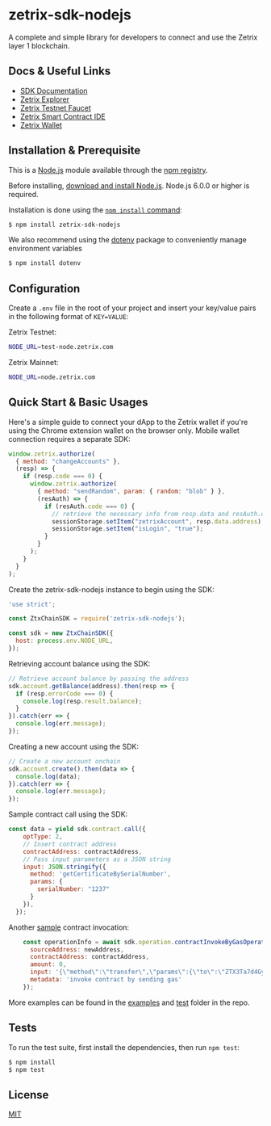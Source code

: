 zetrix-sdk-nodejs
=======
A complete and simple library for developers to connect and use the Zetrix layer 1 blockchain.

## Docs & Useful Links

  * [SDK Documentation](https://docs.zetrix.com/en/sdk/node.js)
  * [Zetrix Explorer](https://explorer.zetrix.com)
  * [Zetrix Testnet Faucet](https://faucet.zetrix.com)
  * [Zetrix Smart Contract IDE](https://ide.zetrix.com/)
  * [Zetrix Wallet](https://www.zetrix.com/zetrix-wallet/)


## Installation & Prerequisite

This is a [Node.js](https://nodejs.org/en/) module available through the
[npm registry](https://www.npmjs.com/).

Before installing, [download and install Node.js](https://nodejs.org/en/download/).
Node.js 6.0.0 or higher is required.

Installation is done using the
[`npm install` command](https://docs.npmjs.com/getting-started/installing-npm-packages-locally):

```bash
$ npm install zetrix-sdk-nodejs
```

We also recommend using the [dotenv](https://www.npmjs.com/package/dotenv) package to conveniently manage environment variables
```bash
$ npm install dotenv
```

## Configuration
Create a `.env` file in the root of your project and insert your key/value pairs in the following format of `KEY=VALUE`:

Zetrix Testnet:
```sh
NODE_URL=test-node.zetrix.com
```

Zetrix Mainnet:
```sh
NODE_URL=node.zetrix.com
```

## Quick Start & Basic Usages
Here's a simple guide to connect your dApp to the Zetrix wallet if you're using the Chrome extension wallet on the browser only. Mobile wallet connection requires a separate SDK:
```js
window.zetrix.authorize(
  { method: "changeAccounts" }, 
  (resp) => {
    if (resp.code === 0) {
      window.zetrix.authorize(
        { method: "sendRandom", param: { random: "blob" } }, 
        (resAuth) => {
          if (resAuth.code === 0) {
            // retrieve the necessary info from resp.data and resAuth.data to retrieve the address, signData & publicKey
            sessionStorage.setItem("zetrixAccount", resp.data.address);
            sessionStorage.setItem("isLogin", "true");
          }
        }
      );
    } 
  }
);
```
Create the zetrix-sdk-nodejs instance to begin using the SDK:

```js
'use strict';

const ZtxChainSDK = require('zetrix-sdk-nodejs');

const sdk = new ZtxChainSDK({
  host: process.env.NODE_URL,
});
```

Retrieving account balance using the SDK:
```js
// Retrieve account balance by passing the address
sdk.account.getBalance(address).then(resp => {
  if (resp.errorCode === 0) {
    console.log(resp.result.balance);
  }
}).catch(err => {
  console.log(err.message);
});
```

Creating a new account using the SDK:
```js
// Create a new account onchain
sdk.account.create().then(data => {
  console.log(data);
}).catch(err => {
  console.log(err.message);
});
```

Sample contract call using the SDK:
```js
const data = yield sdk.contract.call({
    optType: 2,
    // Insert contract address
    contractAddress: contractAddress, 
    // Pass input parameters as a JSON string
    input: JSON.stringify({
      method: 'getCertificateBySerialNumber',
      params: {
        serialNumber: "1237"
      }
    }),
  });
```

Another [sample](https://github.com/Zetrix-Chain/zetrix-sdk-nodejs/blob/main/example/exchange.js) contract invocation:
```js
    const operationInfo = await sdk.operation.contractInvokeByGasOperation({
      sourceAddress: newAddress,
      contractAddress: contractAddress,
      amount: 0,
      input: '{\"method\":\"transfer\",\"params\":{\"to\":\"ZTX3Ta7d4GyAXD41H2kFCTd2eXhDesM83rvC3\",\"value\":\"10000000\"}}',
      metadata: 'invoke contract by sending gas'
    });
```

More examples can be found in the [examples](https://github.com/Zetrix-Chain/zetrix-sdk-nodejs/tree/main/example) and [test](https://github.com/Zetrix-Chain/zetrix-sdk-nodejs/tree/main/test) folder in the repo.


## Tests

  To run the test suite, first install the dependencies, then run `npm test`:

```bash
$ npm install
$ npm test
```

## License

  [MIT](LICENSE)
